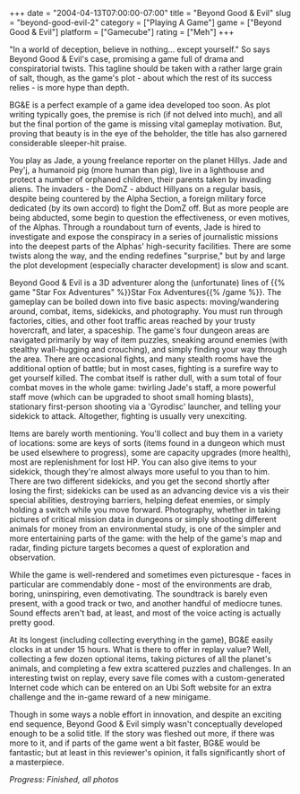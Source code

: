 +++
date = "2004-04-13T07:00:00-07:00"
title = "Beyond Good &amp; Evil"
slug = "beyond-good-evil-2"
category = ["Playing A Game"]
game = ["Beyond Good &amp; Evil"]
platform = ["Gamecube"]
rating = ["Meh"]
+++

"In a world of deception, believe in nothing... except yourself." So says Beyond Good &amp; Evil's case, promising a game full of drama and conspiratorial twists. This tagline should be taken with a rather large grain of salt, though, as the game's plot - about which the rest of its success relies - is more hype than depth.

BG&E is a perfect example of a game idea developed too soon. As plot writing typically goes, the premise is rich (if not delved into much), and all but the final portion of the game is missing vital gameplay motivation. But, proving that beauty is in the eye of the beholder, the title has also garnered considerable sleeper-hit praise.

You play as Jade, a young freelance reporter on the planet Hillys. Jade and Pey'j, a humanoid pig (more human than pig), live in a lighthouse and protect a number of orphaned children, their parents taken by invading aliens. The invaders - the DomZ - abduct Hillyans on a regular basis, despite being countered by the Alpha Section, a foreign military force dedicated (by its own accord) to fight the DomZ off. But as more people are being abducted, some begin to question the effectiveness, or even motives, of the Alphas. Through a roundabout turn of events, Jade is hired to investigate and expose the conspiracy in a series of journalistic missions into the deepest parts of the Alphas' high-security facilities. There are some twists along the way, and the ending redefines "surprise," but by and large the plot development (especially character development) is slow and scant.

Beyond Good &amp; Evil is a 3D adventurer along the (unfortunate) lines of {{% game "Star Fox Adventures" %}}Star Fox Adventures{{% /game %}}. The gameplay can be boiled down into five basic aspects: moving/wandering around, combat, items, sidekicks, and photography. You must run through factories, cities, and other foot traffic areas reached by your trusty hovercraft, and later, a spaceship. The game's four dungeon areas are navigated primarily by way of item puzzles, sneaking around enemies (with stealthy wall-hugging and crouching), and simply finding your way through the area. There are occasional fights, and many stealth rooms have the additional option of battle; but in most cases, fighting is a surefire way to get yourself killed. The combat itself is rather dull, with a sum total of four combat moves in the whole game: twirling Jade's staff, a more powerful staff move (which can be upgraded to shoot small homing blasts), stationary first-person shooting via a 'Gyrodisc' launcher, and telling your sidekick to attack. Altogether, fighting is usually very unexciting.

Items are barely worth mentioning. You'll collect and buy them in a variety of locations: some are keys of sorts (items found in a dungeon which must be used elsewhere to progress), some are capacity upgrades (more health), most are replenishment for lost HP. You can also give items to your sidekick, though they're almost always more useful to you than to him. There are two different sidekicks, and you get the second shortly after losing the first; sidekicks can be used as an advancing device vis a vis their special abilities, destroying barriers, helping defeat enemies, or simply holding a switch while you move forward. Photography, whether in taking pictures of critical mission data in dungeons or simply shooting different animals for money from an environmental study, is one of the simpler and more entertaining parts of the game: with the help of the game's map and radar, finding picture targets becomes a quest of exploration and observation.

While the game is well-rendered and sometimes even picturesque - faces in particular are commendably done - most of the environments are drab, boring, uninspiring, even demotivating. The soundtrack is barely even present, with a good track or two, and another handful of mediocre tunes. Sound effects aren't bad, at least, and most of the voice acting is actually pretty good.

At its longest (including collecting everything in the game), BG&E easily clocks in at under 15 hours. What is there to offer in replay value? Well, collecting a few dozen optional items, taking pictures of all the planet's animals, and completing a few extra scattered puzzles and challenges. In an interesting twist on replay, every save file comes with a custom-generated Internet code which can be entered on an Ubi Soft website for an extra challenge and the in-game reward of a new minigame.

Though in some ways a noble effort in innovation, and despite an exciting end sequence, Beyond Good &amp; Evil simply wasn't conceptually developed enough to be a solid title. If the story was fleshed out more, if there was more to it, and if parts of the game went a bit faster, BG&E would be fantastic; but at least in this reviewer's opinion, it falls significantly short of a masterpiece.

<i>Progress: Finished, all photos</i>
